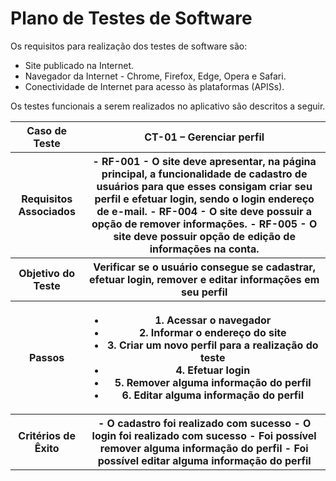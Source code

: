# Plano de Testes de Software

Os requisitos para realização dos testes de software são: 

- Site publicado na Internet.
- Navegador da Internet - Chrome, Firefox, Edge, Opera e Safari.
- Conectividade de Internet para acesso às plataformas (APISs).

Os testes funcionais a serem realizados no aplicativo são descritos a seguir.
 
<table>
 <tr><th>Caso de Teste</th>
 <th>CT-01 – Gerenciar perfil</th></tr>
 <tr><th>Requisitos Associados</th>
 <th> 
  - RF-001 - O site deve apresentar, na página principal, a funcionalidade de cadastro de usuários para que esses consigam criar seu perfil e efetuar login, sendo o login endereço de e-mail.	
  - RF-004 - O site deve possuir a opção de remover informações.
  - RF-005 - O site deve possuir opção de edição de informações na conta.	
  </th></tr>
 <tr><th>Objetivo do Teste</th>
 <th>Verificar se o usuário consegue se cadastrar, efetuar login, remover e editar informações em seu perfil</th></tr>
 <tr><th>Passos</th>
<th>
  <ul>
   <li>1. Acessar o navegador</li>
   <li>2. Informar o endereço do site</li>
   <li>3. Criar um novo perfil para a realização do teste</li>
   <li>4. Efetuar login</li>
   <li>5. Remover alguma informação do perfil</li>
   <li>6. Editar alguma informação do perfil</li>
  </ul>
 </th></tr>
 <tr><th>Critérios de Êxito</th>
 <th>
  - O cadastro foi realizado com sucesso
  - O login foi realizado com sucesso
  - Foi possível remover alguma informação do perfil
  - Foi possível editar alguma informação do perfil 
 </th></tr>
</table>
